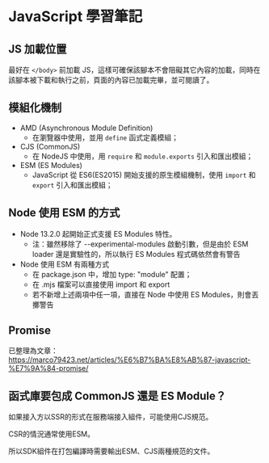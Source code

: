# JavaScript 學習筆記

## JS 加載位置

最好在 `</body>` 前加載 JS，這樣可確保該腳本不會阻礙其它內容的加載，同時在該腳本被下載和執行之前，頁面的內容已加載完畢，並可閱讀了。

## 模組化機制

* AMD (Asynchronous Module Definition)
    * 在瀏覽器中使用，並用 `define` 函式定義模組；
* CJS (CommonJS)
    * 在 NodeJS 中使用，用 `require` 和 `module.exports` 引入和匯出模組；
* ESM (ES Modules)
    * JavaScript 從 ES6(ES2015) 開始支援的原生模組機制，使用 `import` 和 `export` 引入和匯出模組；

## Node 使用 ESM 的方式

* Node 13.2.0 起開始正式支援 ES Modules 特性。
    * 注：雖然移除了 --experimental-modules 啟動引數，但是由於 ESM loader 還是實驗性的，所以執行 ES Modules 程式碼依然會有警告
* Node 使用 ESM 有兩種方式
    * 在 package.json 中，增加 type: "module" 配置；
    * 在 .mjs 檔案可以直接使用 import 和 export
    * 若不新增上述兩項中任一項，直接在 Node 中使用 ES Modules，則會丟擲警告

## Promise

已整理為文章： https://marco79423.net/articles/%E6%B7%BA%E8%AB%87-javascript-%E7%9A%84-promise/


## 函式庫要包成 CommonJS 還是 ES Module？

如果接入方以SSR的形式在服務端接入組件，可能使用CJS規范。

CSR的情況通常使用ESM。

所以SDK組件在打包編譯時需要輸出ESM、CJS兩種規范的文件。

